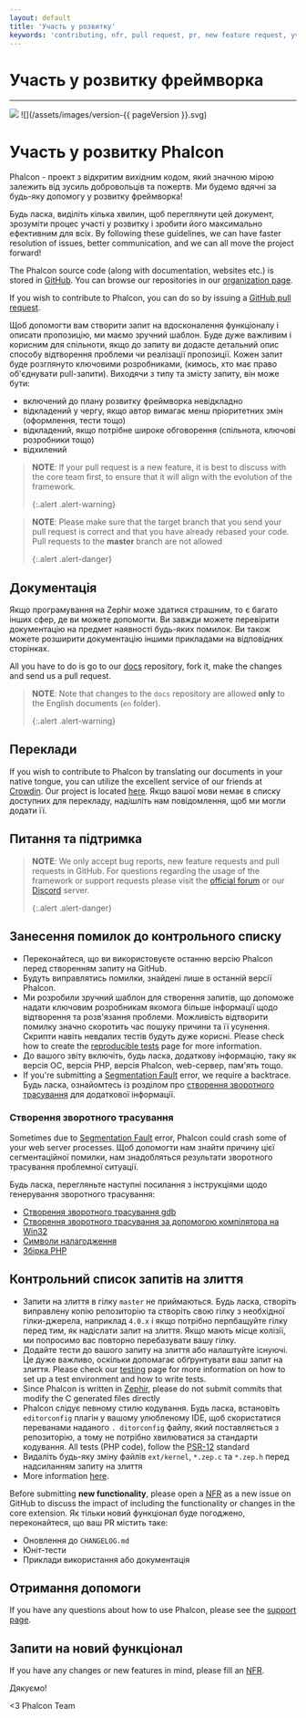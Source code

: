 ```yaml
---
layout: default
title: 'Участь у розвитку'
keywords: 'contributing, nfr, pull request, pr, new feature request, участь у розвитку фреймворка, звф, вдосконалення функціоналу'
---
```


# Участь у розвитку фреймворка
- - -
![](/assets/images/document-status-stable-success.svg) ![](/assets/images/version-{{ pageVersion }}.svg)

# Участь у розвитку Phalcon
Phalcon - проект з відкритим вихідним кодом, який значною мірою залежить від зусиль добровольців та пожертв. Ми будемо вдячні за будь-яку допомогу у розвитку фреймворка!

Будь ласка, виділіть кілька хвилин, щоб переглянути цей документ, зрозуміти процес участі у розвитку і зробити його максимально ефективним для всіх. By following these guidelines, we can have faster resolution of issues, better communication, and we can all move the project forward!

The Phalcon source code (along with documentation, websites etc.) is stored in [GitHub][github]. You can browse our repositories in our [organization page][phalcon-org].

If you wish to contribute to Phalcon, you can do so by issuing a [GitHub pull request][github-pr].

Щоб допомогти вам створити запит на вдосконалення функціоналу і описати пропозицію, ми маємо зручний шаблон. Буде дуже важливим і корисним для спільноти, якщо до запиту ви додасте детальний опис способу відтворення проблеми чи реалізації пропозиції. Кожен запит буде розглянуто ключовими розробниками, (кимось, хто має право об'єднувати pull-запити). Виходячи з типу та змісту запиту, він може бути:

* включений до плану розвитку фреймворка невідкладно
* відкладений у чергу, якщо автор вимагає менш пріоритетних змін (оформлення, тести тощо)
* відкладений, якщо потрібне широке обговорення (спільнота, ключові розробники тощо)
* відхилений

> **NOTE**: If your pull request is a new feature, it is best to discuss with the core team first, to ensure that it will align with the evolution of the framework. 
> 
> {:.alert .alert-warning}

> **NOTE**: Please make sure that the target branch that you send your pull request is correct and that you have already rebased your code. Pull requests to the **master** branch are not allowed 
> 
> {:.alert .alert-danger}

## Документація
Якщо програмування на Zephir може здатися страшним, то є багато інших сфер, де ви можете допомогти. Ви завжди можете перевірити документацію на предмет наявності будь-яких помилок. Ви також можете розширити документацію іншими прикладами на відповідних сторінках.

All you have to do is go to our [docs][phalcon-docs] repository, fork it, make the changes and send us a pull request.

> **NOTE**: Note that changes to the `docs` repository are allowed **only** to the English documents (`en` folder). 
> 
> {:.alert .alert-warning}

## Переклади
If you wish to contribute to Phalcon by translating our documents in your native tongue, you can utilize the excellent service of our friends at [Crowdin][crowdin]. Our project is located [here][phalcon-docs]. Якщо вашої мови немає в списку доступних для перекладу, надішліть нам повідомлення, щоб ми могли додати її.

## Питання та підтримка

> **NOTE**: We only accept bug reports, new feature requests and pull requests in GitHub. For questions regarding the usage of the framework or support requests please visit the [official forum][phalcon-forum] or our [Discord][phalcon-discord] server. 
> 
> {:.alert .alert-danger}

## Занесення помилок до контрольного списку
- Переконайтеся, що ви використовуєте останню версію Phalcon перед створенням запиту на GitHub.
- Будуть виправлятись помилки, знайдені лише в останній версії Phalcon.
- Ми розробили зручний шаблон для створення запитів, що допоможе надати ключовим розробникам якомога більше інформації щодо відтворення та розв'язання проблеми. Можливість відтворити помилку значно скоротить час пошуку причини та її усунення. Скрипти навіть невдалих тестів будуть дуже корисні. Please check how to create the [reproducible tests][tests] page for more information.
- До вашого звіту включіть, будь ласка, додаткову інформацію, таку як версія ОС, версія PHP, версія Phalcon, web-сервер, пам'ять тощо.
- If you're submitting a [Segmentation Fault][segfault] error, we require a backtrace. Будь ласка, ознайомтесь із розділом про [створення зворотного трасування](#generating-a-backtrace) для додаткової інформації.

### Створення зворотного трасування
Sometimes due to [Segmentation Fault][segfault] error, Phalcon could crash some of your web server processes. Щоб допомогти нам знайти причину цієї сегментаційної помилки, нам знадобляться результати зворотного трасування проблемної ситуації.

Будь ласка, перегляньте наступні посилання з інструкціями щодо генерування зворотного трасування:

* [Створення зворотного трасування gdb][gdb]
* [Створення зворотного трасування за допомогою компілятора на Win32][gdb-w32]
* [Символи налагодження][symbols]
* [Збірка РНР][building-php]

## Контрольний список запитів на злиття
- Запити на злиття в гілку `master` не приймаються. Будь ласка, створіть виправлену копію репозиторію та створіть свою гілку з необхідної гілки-джерела, наприклад `4.0.x` і якщо потрібно перпбащуйте гілку перед тим, як надіслати запит на злиття. Якщо мають місце колізії, ми попросимо вас повторно перебазувати вашу гілку.
- Додайте тести до вашого запиту на злиття або налаштуйте існуючі. Це дуже важливо, оскільки допомагає обґрунтувати ваш запит на злиття. Please check our [testing][env] page for more information on how to set up a test environment and how to write tests.
- Since Phalcon is written in [Zephir][zephir], please do not submit commits that modify the C generated files directly
- Phalcon слідує певному стилю кодування. Будь ласка, встановіть `editorconfig` плагін у вашому улюбленому IDE, щоб скористатися переванами наданого `. ditorconfig` файлу, який поставляється з репозиторію, а тому не потрібно хвилюватися за стандарти кодування. All tests (PHP code), follow the [PSR-12][psr-12] standard
- Видаліть будь-яку зміну файлів `ext/kernel`, `*.zep.c` та `*.zep.h` перед надсиланням запиту на злиття
- More information [here][pr].

Before submitting **new functionality**, please open a [NFR][nfr] as a new issue on GitHub to discuss the impact of including the functionality or changes in the core extension. Як тільки новий функціонал буде погоджено, переконайтеся, що ваш PR містить таке:

- Оновлення до `CHANGELOG.md`
- Юніт-тести
- Приклади використання або документація

## Отримання допомоги
If you have any questions about how to use Phalcon, please see the [support page][support].

## Запити на новий функціонал
If you have any changes or new features in mind, please fill an [NFR][nfr].

Дякуємо!


<3 Phalcon Team

[github]: https://github.com
[phalcon-org]: https://github.com/phalcon
[github-pr]: https://help.github.com/articles/using-pull-requests/
[phalcon-docs]: https://crowdin.com/project/phalcon-documentation
[phalcon-docs]: https://crowdin.com/project/phalcon-documentation
[crowdin]: https://crowdin.com
[phalcon-forum]: https://phalcon.io/forum
[phalcon-discord]: https://phalcon.io/discord
[tests]: reproducible-tests
[segfault]: https://en.wikipedia.org/wiki/Segmentation_fault
[gdb]: https://bugs.php.net/bugs-generating-backtrace.php
[gdb-w32]: https://bugs.php.net/bugs-generating-backtrace-win32.php
[symbols]: https://github.com/oerdnj/deb.sury.org/wiki/Debugging-symbols
[building-php]: http://www.phpinternalsbook.com/build_system/building_php.html
[env]: testing-environment
[zephir]: https://zephir-lang.com
[psr-12]: https://www.php-fig.org/psr/
[pr]: new-pull-request
[nfr]: new-feature-request
[support]: https://phalcon.io/support
